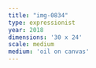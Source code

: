 ```yaml
---
title: "img-0834"
type: expressionist
year: 2018
dimensions: '30 x 24'
scale: medium
medium: 'oil on canvas'
---
```

